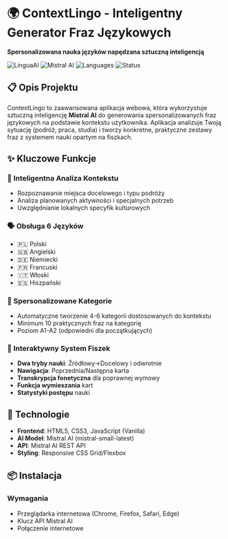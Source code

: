 
# 🌍 ContextLingo - Inteligentny Generator Fraz Językowych

**Spersonalizowana nauka języków napędzana sztuczną inteligencją**

![LinguaAI](https://img.shields.io/badge/LinguaAI-v1.0-orange)
![Mistral AI](https://img.shields.io/badge/Powered%20by-Mistral%20AI-ff6b4a)
![Languages](https://img.shields.io/badge/Języki-6-blue)
![Status](https://img.shields.io/badge/Status-Aktywny-green)

## 📋 Opis Projektu

ContextLingo to zaawansowana aplikacja webowa, która wykorzystuje sztuczną inteligencję **Mistral AI** do generowania spersonalizowanych fraz językowych na podstawie kontekstu użytkownika. Aplikacja analizuje Twoją sytuację (podróż, praca, studia) i tworzy konkretne, praktyczne zestawy fraz z systemem nauki opartym na fiszkach.

## ✨ Kluczowe Funkcje

### 🧠 Inteligentna Analiza Kontekstu
- Rozpoznawanie miejsca docelowego i typu podróży
- Analiza planowanych aktywności i specjalnych potrzeb
- Uwzględnianie lokalnych specyfik kulturowych

### 🗣️ Obsługa 6 Języków
- 🇵🇱 Polski
- 🇬🇧 Angielski  
- 🇩🇪 Niemiecki
- 🇫🇷 Francuski
- 🇮🇹 Włoski
- 🇪🇸 Hiszpański

### 🎯 Spersonalizowane Kategorie
- Automatyczne tworzenie 4-6 kategorii dostosowanych do kontekstu
- Minimum 10 praktycznych fraz na kategorię
- Poziom A1-A2 (odpowiedni dla początkujących)

### 🎴 Interaktywny System Fiszek
- **Dwa tryby nauki**: Źródłowy→Docelowy i odwrotnie
- **Nawigacja**: Poprzednia/Następna karta
- **Transkrypcja fonetyczna** dla poprawnej wymowy
- **Funkcja wymieszania** kart
- **Statystyki postępu** nauki

## 🚀 Technologie

- **Frontend**: HTML5, CSS3, JavaScript (Vanilla)
- **AI Model**: Mistral AI (mistral-small-latest)
- **API**: Mistral AI REST API
- **Styling**: Responsive CSS Grid/Flexbox

## 📦 Instalacja

### Wymagania
- Przeglądarka internetowa (Chrome, Firefox, Safari, Edge)
- Klucz API Mistral AI
- Połączenie internetowe


